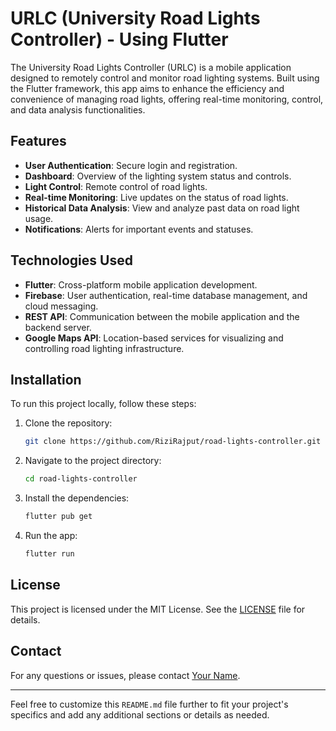 # URLC (University Road Lights Controller) - Using Flutter

The University Road Lights Controller (URLC) is a mobile application designed to remotely control and monitor road lighting systems. Built using the Flutter framework, this app aims to enhance the efficiency and convenience of managing road lights, offering real-time monitoring, control, and data analysis functionalities.

## Features

- **User Authentication**: Secure login and registration.
- **Dashboard**: Overview of the lighting system status and controls.
- **Light Control**: Remote control of road lights.
- **Real-time Monitoring**: Live updates on the status of road lights.
- **Historical Data Analysis**: View and analyze past data on road light usage.
- **Notifications**: Alerts for important events and statuses.

## Technologies Used

- **Flutter**: Cross-platform mobile application development.
- **Firebase**: User authentication, real-time database management, and cloud messaging.
- **REST API**: Communication between the mobile application and the backend server.
- **Google Maps API**: Location-based services for visualizing and controlling road lighting infrastructure.

## Installation

To run this project locally, follow these steps:

1. Clone the repository:

    ```sh
    git clone https://github.com/RiziRajput/road-lights-controller.git
    ```

2. Navigate to the project directory:

    ```sh
    cd road-lights-controller
    ```

3. Install the dependencies:

    ```sh
    flutter pub get
    ```

4. Run the app:

    ```sh
    flutter run
    ```

## License

This project is licensed under the MIT License. See the [LICENSE](LICENSE) file for details.

## Contact

For any questions or issues, please contact [Your Name](mailto:your.email@example.com).

---

Feel free to customize this `README.md` file further to fit your project's specifics and add any additional sections or details as needed.
